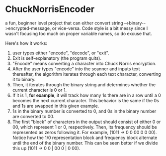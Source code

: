 # ChuckNorrisEncoder
a fun, beginner level project that can either convert string-->binary-->encrypted-message, or vice-versa. Code style is a bit messy since I wasn't focusing too much on proper variable names, so do excuse that. 

Here's how it works:

1. user types either "encode", "decode", or "exit".
2. Exit is self-explanatory (the program quits).
3. "Encode" means converting a character into Chuck Norris encryption.
4. After the user types "encode" into the scanner and inputs text thereafter, the algorithm iterates through each text character, converting it to binary.
5. Then, it iterates through the binary string and determines whether the current character is 0 or 1.
6. If it is 1, **for example**, it will track how many 1s there are in a row until a 0 becomes the next current character. This behavior is the same if the 0s and 1s are swapped in this given example.
7. 1s in the binary number is converted to 0, and 0s in the binary number are converted to 00.
8. The first "block" of characters in the output should consist of either 0 or 00, which represent 1 or 0, respectively. Then, its frequency should be represented as zeros following it. For example, (1011 -> 0 0 00 0 0 00). Notice how the 1/0 representation block and frequency block alternate until the end of the binary number. This can be seen better if we divide this up (1011 -> 0 0 | 00 0 | 0 00).
   
